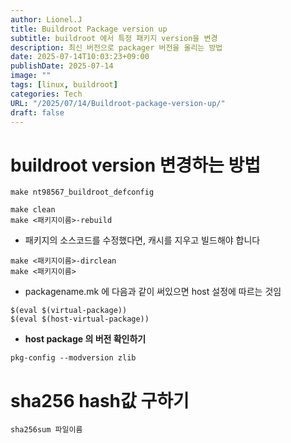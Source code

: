 ```yaml
---
author: Lionel.J
title: Buildroot Package version up
subtitle: buildroot 에서 특정 패키지 version을 변경
description: 최신 버전으로 packager 버전을 올리는 방법
date: 2025-07-14T10:03:23+09:00
publishDate: 2025-07-14
image: ""
tags: [linux, buildroot]
categories: Tech
URL: "/2025/07/14/Buildroot-package-version-up/"
draft: false
---
```


# buildroot version 변경하는 방법

```
make nt98567_buildroot_defconfig
```

```
make clean
make <패키지이름>-rebuild
```

- 패키지의 소스코드를 수정했다면, 캐시를 지우고 빌드해야 합니다
```
make <패키지이름>-dirclean
make <패키지이름>
```

- packagename.mk 에 다음과 같이 써있으면 host 설정에 따르는 것임
```
$(eval $(virtual-package))
$(eval $(host-virtual-package))
```

- **host package 의 버전 확인하기**
```
pkg-config --modversion zlib
```

# sha256 hash값 구하기
```
sha256sum 파일이름
```
